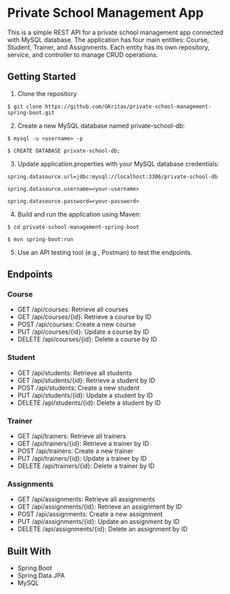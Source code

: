 # Private School Management App
This is a simple REST API for a private school management app connected with MySQL database. The application has four main entities: Course, Student, Trainer, and Assignments. Each entity has its own repository, service, and controller to manage CRUD operations.

## Getting Started
1. Clone the repository

  `$ git clone https://github.com/GKritas/private-school-management-spring-boot.git`

2. Create a new MySQL database named private-school-db:

  `$ mysql -u <username> -p`
  
  `$ CREATE DATABASE private-school-db;`

3. Update application.properties with your MySQL database credentials:
  
  `spring.datasource.url=jdbc:mysql://localhost:3306/private-school-db`
  
  `spring.datasource.username=<your-username>`
  
  `spring.datasource.password=<your-password>`

4. Build and run the application using Maven:

  `$ cd private-school-management-spring-boot`
  
  `$ mvn spring-boot:run`

5. Use an API testing tool (e.g., Postman) to test the endpoints.


## Endpoints
### Course
- GET /api/courses: Retrieve all courses
- GET /api/courses/{id}: Retrieve a course by ID
- POST /api/courses: Create a new course
- PUT /api/courses/{id}: Update a course by ID
- DELETE /api/courses/{id}: Delete a course by ID

### Student
- GET /api/students: Retrieve all students
- GET /api/students/{id}: Retrieve a student by ID
- POST /api/students: Create a new student
- PUT /api/students/{id}: Update a student by ID
- DELETE /api/students/{id}: Delete a student by ID

### Trainer
- GET /api/trainers: Retrieve all trainers
- GET /api/trainers/{id}: Retrieve a trainer by ID
- POST /api/trainers: Create a new trainer
- PUT /api/trainers/{id}: Update a trainer by ID
- DELETE /api/trainers/{id}: Delete a trainer by ID

### Assignments
- GET /api/assignments: Retrieve all assignments
- GET /api/assignments/{id}: Retrieve an assignment by ID
- POST /api/assignments: Create a new assignment
- PUT /api/assignments/{id}: Update an assignment by ID
- DELETE /api/assignments/{id}: Delete an assignment by ID


## Built With
- Spring Boot
- Spring Data JPA
- MySQL
